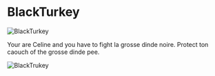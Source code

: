# BlackTurkey

![BlackTurkey](https://github.com/MAGHYSLAIN/BlackTurkey/assets/22080463/f79e1b33-b79b-45a4-95d4-045cf0ce134d)


Your are Celine and you have to fight la grosse dinde noire. Protect ton caouch of the grosse dinde pee.

![BlackTrukey](https://user-images.githubusercontent.com/22080463/235845142-ab9679d4-a83f-4f54-af0f-4de58215c514.gif)
